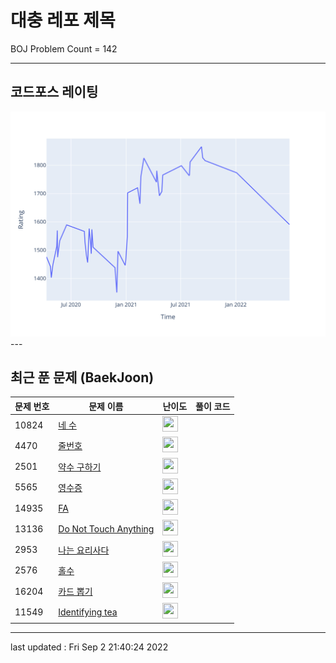 # 대충 레포 제목

BOJ Problem Count = 142

---

## 코드포스 레이팅
[![Rating Graph](./cfStats.svg)](https://github.com/ingyu1008/Algorithm-Problem-Solving/blob/master/cfStats.html)---

## 최근 푼 문제 (BaekJoon)
| 문제 번호 | 문제 이름 | 난이도 | 풀이 코드 |
| --- | --- | --- | --- |
| 10824 | [네 수](https://www.acmicpc.net/problem/10824) | <img height="25px" width="25px=" src="https://static.solved.ac/tier_small/3.svg"/> |  |
| 4470 | [줄번호](https://www.acmicpc.net/problem/4470) | <img height="25px" width="25px=" src="https://static.solved.ac/tier_small/2.svg"/> |  |
| 2501 | [약수 구하기](https://www.acmicpc.net/problem/2501) | <img height="25px" width="25px=" src="https://static.solved.ac/tier_small/3.svg"/> |  |
| 5565 | [영수증](https://www.acmicpc.net/problem/5565) | <img height="25px" width="25px=" src="https://static.solved.ac/tier_small/3.svg"/> |  |
| 14935 | [FA](https://www.acmicpc.net/problem/14935) | <img height="25px" width="25px=" src="https://static.solved.ac/tier_small/2.svg"/> |  |
| 13136 | [Do Not Touch Anything](https://www.acmicpc.net/problem/13136) | <img height="25px" width="25px=" src="https://static.solved.ac/tier_small/2.svg"/> |  |
| 2953 | [나는 요리사다](https://www.acmicpc.net/problem/2953) | <img height="25px" width="25px=" src="https://static.solved.ac/tier_small/3.svg"/> |  |
| 2576 | [홀수](https://www.acmicpc.net/problem/2576) | <img height="25px" width="25px=" src="https://static.solved.ac/tier_small/3.svg"/> |  |
| 16204 | [카드 뽑기](https://www.acmicpc.net/problem/16204) | <img height="25px" width="25px=" src="https://static.solved.ac/tier_small/2.svg"/> |  |
| 11549 | [Identifying tea](https://www.acmicpc.net/problem/11549) | <img height="25px" width="25px=" src="https://static.solved.ac/tier_small/2.svg"/> |  |


---

last updated : Fri Sep  2 21:40:24 2022

